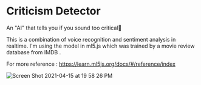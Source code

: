 # Criticism Detector 

An "AI" that tells you if you sound too critical🤔

This is a combination of voice recognition and sentiment analysis in realtime.
I'm using the model in ml5.js which was trained by a movie review database from IMDB .

For more reference : https://learn.ml5js.org/docs/#/reference/index

![Screen Shot 2021-04-15 at 19 58 26 PM](https://user-images.githubusercontent.com/6763107/114858890-ffa5cf80-9e24-11eb-8362-1f3aac8cd43a.png)

